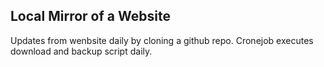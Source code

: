 ## Local Mirror of a Website
Updates from wenbsite daily by cloning a github repo.
Cronejob executes download and backup script daily.
